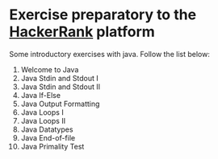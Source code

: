 <html>

<body>
    <h1>Exercise preparatory to the 
    <a href="https://www.hackerrank.com/">HackerRank</a> platform</h1>

<p>Some introductory exercises with java.
Follow the list below:</p>

<ol>
<li>Welcome to Java</li>
<li>Java Stdin and Stdout I</li>
<li>Java Stdin and Stdout II</li>
<li>Java If-Else</li>
<li>Java Output Formatting</li>
<li>Java Loops I</li>
<li>Java Loops II</li>
<li>Java Datatypes</li>
<li>Java End-of-file</li>
<li>Java Primality Test</li>
</ol>
</body>
</html>